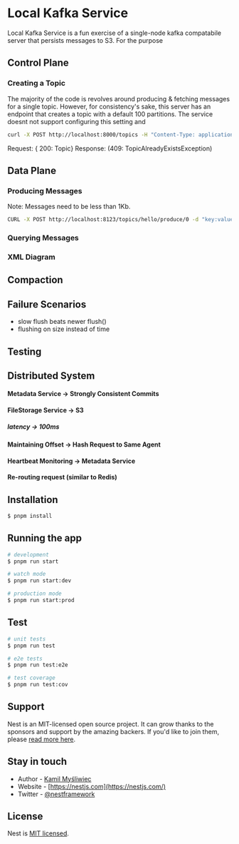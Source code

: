# Local Kafka Service

Local Kafka Service is a fun exercise of a single-node kafka compatabile server that persists messages to S3. For the purpose

## Control Plane
### Creating a Topic
The majority of the code is revolves around producing & fetching messages for a single topic. However, for consistency's sake, this server has an endpoint that creates a topic with a default 100 partitions. The service doesnt not support configuring this setting and 

```bash
curl -X POST http://localhost:8000/topics -H "Content-Type: application/json" -d '{"name":"hello"}'
```
Request: { 200: Topic}
Response: (409: TopicAlreadyExistsException)

## Data Plane
### Producing Messages

Note: Messages need to be less than 1Kb.

```bash
CURL -X POST http://localhost:8123/topics/hello/produce/0 -d "key:value"
```


### Querying Messages


### XML Diagram


## Compaction

## Failure Scenarios
- slow flush beats newer flush()
- flushing on size instead of time

## Testing

## Distributed System
#### Metadata Service -> Strongly Consistent Commits
#### FileStorage Service -> S3
##### latency -> 100ms
#### Maintaining Offset -> Hash Request to Same Agent
#### Heartbeat Monitoring -> Metadata Service
#### Re-routing request (similar to Redis)


## Installation

```bash
$ pnpm install
```

## Running the app

```bash
# development
$ pnpm run start

# watch mode
$ pnpm run start:dev

# production mode
$ pnpm run start:prod
```

## Test

```bash
# unit tests
$ pnpm run test

# e2e tests
$ pnpm run test:e2e

# test coverage
$ pnpm run test:cov
```

## Support

Nest is an MIT-licensed open source project. It can grow thanks to the sponsors and support by the amazing backers. If you'd like to join them, please [read more here](https://docs.nestjs.com/support).

## Stay in touch

- Author - [Kamil Myśliwiec](https://kamilmysliwiec.com)
- Website - [https://nestjs.com](https://nestjs.com/)
- Twitter - [@nestframework](https://twitter.com/nestframework)

## License

Nest is [MIT licensed](LICENSE).

